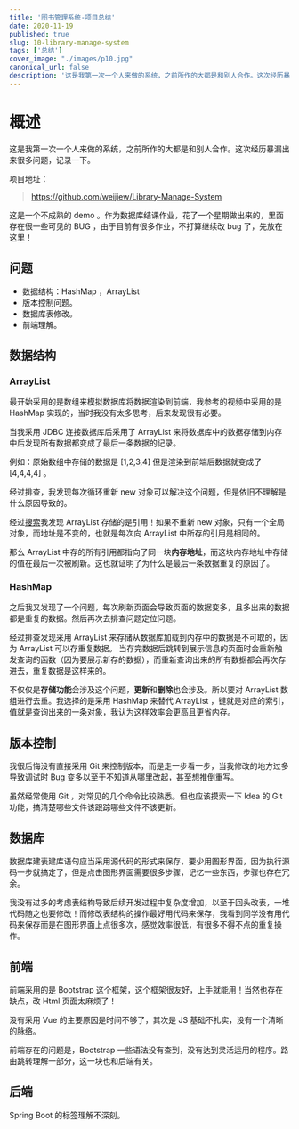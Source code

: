 ```yaml
---
title: '图书管理系统-项目总结'
date: 2020-11-19
published: true
slug: 10-library-manage-system
tags: ['总结']
cover_image: "./images/p10.jpg"
canonical_url: false
description: '这是我第一次一个人来做的系统，之前所作的大都是和别人合作。这次经历暴漏出来很多问题，记录一下。'
---
```


# 概述

这是我第一次一个人来做的系统，之前所作的大都是和别人合作。这次经历暴漏出来很多问题，记录一下。

项目地址：

> https://github.com/weijiew/Library-Manage-System

这是一个不成熟的 demo 。作为数据库结课作业，花了一个星期做出来的，里面存在很一些可见的 BUG ，由于目前有很多作业，不打算继续改 bug 了，先放在这里！

## 问题

* 数据结构：HashMap ，ArrayList
* 版本控制问题。
* 数据库表修改。    
* 前端理解。   

## 数据结构

### ArrayList

最开始采用的是数组来模拟数据库将数据渲染到前端，我参考的视频中采用的是 HashMap 实现的，当时我没有太多思考，后来发现很有必要。

当我采用 JDBC 连接数据库后采用了 ArrayList 来将数据库中的数据存储到内存中后发现所有数据都变成了最后一条数据的记录。

例如：原始数组中存储的数据是 [1,2,3,4] 但是渲染到前端后数据就变成了 [4,4,4,4] 。

经过排查，我发现每次循环重新 new 对象可以解决这个问题，但是依旧不理解是什么原因导致的。

经过[搜索](https://blog.csdn.net/hyy_blue/article/details/93313754)我发现 ArrayList 存储的是引用！如果不重新 new 对象，只有一个全局对象，而地址是不变的，也就是每次向 ArrayList 中所存的引用是相同的。

那么 ArrayList 中存的所有引用都指向了同一块**内存地址**，而这块内存地址中存储的值在最后一次被刷新。这也就证明了为什么是最后一条数据重复的原因了。

### HashMap

之后我又发现了一个问题，每次刷新页面会导致页面的数据变多，且多出来的数据都是重复的数据。然后再次去排查问题定位问题。

经过排查发现采用 ArrayList 来存储从数据库加载到内存中的数据是不可取的，因为 ArrayList 可以存重复数据。
当存完数据后跳转到展示信息的页面时会重新触发查询的函数（因为要展示新存的数据），而重新查询出来的所有数据都会再次存进去，重复数据是这样来的。

不仅仅是**存储功能**会涉及这个问题，**更新**和**删除**也会涉及。所以要对 ArrayList 数组进行去重。我选择的是采用 HashMap 来替代 ArrayList ，键就是对应的索引，值就是查询出来的一条对象，我认为这样效率会更高且更省内存。

## 版本控制

我很后悔没有直接采用 Git 来控制版本，而是走一步看一步，当我修改的地方过多导致调试时 Bug 变多以至于不知道从哪里改起，甚至想推倒重写。

虽然经常使用 Git ，对常见的几个命令比较熟悉。但也应该摸索一下 Idea 的 Git 功能，搞清楚哪些文件该跟踪哪些文件不该更新。

## 数据库

数据库建表建库语句应当采用源代码的形式来保存，要少用图形界面，因为执行源码一步就搞定了，但是点击图形界面需要很多步骤，记忆一些东西，步骤也存在冗余。

我没有过多的考虑表结构导致后续开发过程中复杂度增加，以至于回头改表，一堆代码随之也要修改！而修改表结构的操作最好用代码来保存，我看到同学没有用代码来保存而是在图形界面上点很多次，感觉效率很低，有很多不得不点的重复操作。

## 前端

前端采用的是 Bootstrap 这个框架，这个框架很友好，上手就能用！当然也存在缺点，改 Html 页面太麻烦了！

没有采用 Vue 的主要原因是时间不够了，其次是 JS 基础不扎实，没有一个清晰的脉络。

前端存在的问题是，Bootstrap 一些语法没有查到，没有达到灵活运用的程序。路由跳转理解一部分，这一块也和后端有关。

## 后端

Spring Boot 的标签理解不深刻。